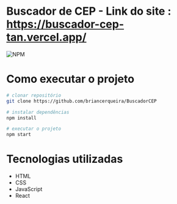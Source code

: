 # Buscador de CEP - Link do site : https://buscador-cep-tan.vercel.app/
![NPM](https://img.shields.io/npm/l/react)

# Como executar o projeto

```bash
# clonar repositório
git clone https://github.com/briancerqueira/BuscadorCEP

# instalar dependências
npm install

# executar o projeto
npm start
```
# Tecnologias utilizadas

- HTML
- CSS
- JavaScript
- React


